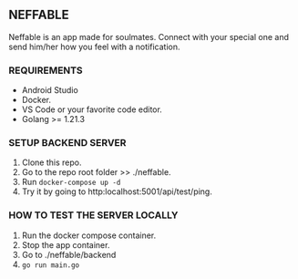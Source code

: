 ## NEFFABLE

Neffable is an app made for soulmates. Connect with your special one and send him/her how you feel with a notification.

### REQUIREMENTS

- Android Studio
- Docker.
- VS Code or your favorite code editor.
- Golang >= 1.21.3

### SETUP BACKEND SERVER

1. Clone this repo.
2. Go to the repo root folder >> ./neffable.
3. Run `docker-compose up -d`
4. Try it by going to http:localhost:5001/api/test/ping.

### HOW TO TEST THE SERVER LOCALLY

1. Run the docker compose container.
2. Stop the app container.
3. Go to ./neffable/backend
4. `go run main.go`
